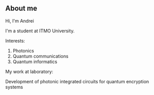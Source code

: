 ## About me

Hi, I'm Andrei 

I'm a student at ITMO University.

Interests:

1. Photonics
2. Quantum communications
3. Quantum informatics


My work at laboratory:

Development of photonic integrated circuits 
for quantum encryption systems 




